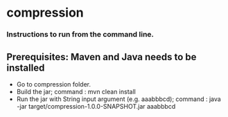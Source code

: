# compression

### Instructions to run from the command line.
##  Prerequisites: Maven and Java needs to be installed

- Go to compression folder.
- Build the jar; command : mvn clean install 
- Run the jar with String input argument (e.g. aaabbbcd); command : java -jar target/compression-1.0.0-SNAPSHOT.jar aaabbbcd